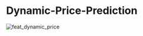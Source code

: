 # Dynamic-Price-Prediction
![feat_dynamic_price](https://github.com/sajidshaik11017/Dynamic-Price-Prediction/assets/111382092/2c3dd94e-6f25-420f-94d4-1e8caa569808)
